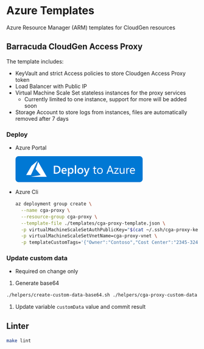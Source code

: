 # Azure Templates

Azure Resource Manager (ARM) templates for CloudGen resources

## Barracuda CloudGen Access Proxy

The template includes:

- KeyVault and strict Access policies to store Cloudgen Access Proxy token
- Load Balancer with Public IP
- Virtual Machine Scale Set stateless instances for the proxy services
  - Currently limited to one instance, support for more will be added soon
- Storage Account to store logs from instances, files are automatically removed after 7 days

### Deploy

- Azure Portal

  [![Deploy To Azure](./images/deploytoazure.svg?sanitize=true)](https://portal.azure.com/#create/Microsoft.Template/uri/https%3A%2F%2Fraw.githubusercontent.com%2Fbarracuda-cloudgen-access%2Fazure-templates%2Fmain%2Ftemplates%2Fcga-proxy-template.json)

- Azure Cli

  ```sh
  az deployment group create \
    --name cga-proxy \
    --resource-group cga-proxy \
    --template-file ./templates/cga-proxy-template.json \
    -p virtualMachineScaleSetAuthPublicKey="$(cat ~/.ssh/cga-proxy-key.pub)" \
    -p virtualMachineScaleSetVnetName=cga-proxy-vnet \
    -p templateCustomTags='{"Owner":"Contoso","Cost Center":"2345-324"}'
  ```

### Update custom data

- Required on change only

1. Generate base64

  ```sh
  ./helpers/create-custom-data-base64.sh ./helpers/cga-proxy-custom-data.sh
  ```

1. Update variable `customData` value and commit result

## Linter

```sh
make lint
```
